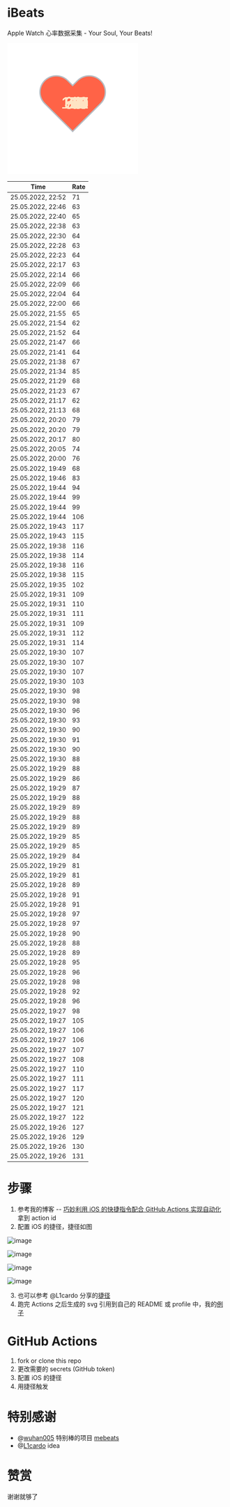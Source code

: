 # iBeats
Apple Watch 心率数据采集 - Your Soul, Your Beats!

![](./files/heart.svg)

<!--START_SECTION:my_heart_rate-->
| Time | Rate | 
 | ---- | ---- | 
| 25.05.2022, 22:52 | 71 |
| 25.05.2022, 22:46 | 63 |
| 25.05.2022, 22:40 | 65 |
| 25.05.2022, 22:38 | 63 |
| 25.05.2022, 22:30 | 64 |
| 25.05.2022, 22:28 | 63 |
| 25.05.2022, 22:23 | 64 |
| 25.05.2022, 22:17 | 63 |
| 25.05.2022, 22:14 | 66 |
| 25.05.2022, 22:09 | 66 |
| 25.05.2022, 22:04 | 64 |
| 25.05.2022, 22:00 | 66 |
| 25.05.2022, 21:55 | 65 |
| 25.05.2022, 21:54 | 62 |
| 25.05.2022, 21:52 | 64 |
| 25.05.2022, 21:47 | 66 |
| 25.05.2022, 21:41 | 64 |
| 25.05.2022, 21:38 | 67 |
| 25.05.2022, 21:34 | 85 |
| 25.05.2022, 21:29 | 68 |
| 25.05.2022, 21:23 | 67 |
| 25.05.2022, 21:17 | 62 |
| 25.05.2022, 21:13 | 68 |
| 25.05.2022, 20:20 | 79 |
| 25.05.2022, 20:20 | 79 |
| 25.05.2022, 20:17 | 80 |
| 25.05.2022, 20:05 | 74 |
| 25.05.2022, 20:00 | 76 |
| 25.05.2022, 19:49 | 68 |
| 25.05.2022, 19:46 | 83 |
| 25.05.2022, 19:44 | 94 |
| 25.05.2022, 19:44 | 99 |
| 25.05.2022, 19:44 | 99 |
| 25.05.2022, 19:44 | 106 |
| 25.05.2022, 19:43 | 117 |
| 25.05.2022, 19:43 | 115 |
| 25.05.2022, 19:38 | 116 |
| 25.05.2022, 19:38 | 114 |
| 25.05.2022, 19:38 | 116 |
| 25.05.2022, 19:38 | 115 |
| 25.05.2022, 19:35 | 102 |
| 25.05.2022, 19:31 | 109 |
| 25.05.2022, 19:31 | 110 |
| 25.05.2022, 19:31 | 111 |
| 25.05.2022, 19:31 | 109 |
| 25.05.2022, 19:31 | 112 |
| 25.05.2022, 19:31 | 114 |
| 25.05.2022, 19:30 | 107 |
| 25.05.2022, 19:30 | 107 |
| 25.05.2022, 19:30 | 107 |
| 25.05.2022, 19:30 | 103 |
| 25.05.2022, 19:30 | 98 |
| 25.05.2022, 19:30 | 98 |
| 25.05.2022, 19:30 | 96 |
| 25.05.2022, 19:30 | 93 |
| 25.05.2022, 19:30 | 90 |
| 25.05.2022, 19:30 | 91 |
| 25.05.2022, 19:30 | 90 |
| 25.05.2022, 19:30 | 88 |
| 25.05.2022, 19:29 | 88 |
| 25.05.2022, 19:29 | 86 |
| 25.05.2022, 19:29 | 87 |
| 25.05.2022, 19:29 | 88 |
| 25.05.2022, 19:29 | 89 |
| 25.05.2022, 19:29 | 88 |
| 25.05.2022, 19:29 | 89 |
| 25.05.2022, 19:29 | 85 |
| 25.05.2022, 19:29 | 85 |
| 25.05.2022, 19:29 | 84 |
| 25.05.2022, 19:29 | 81 |
| 25.05.2022, 19:29 | 81 |
| 25.05.2022, 19:28 | 89 |
| 25.05.2022, 19:28 | 91 |
| 25.05.2022, 19:28 | 91 |
| 25.05.2022, 19:28 | 97 |
| 25.05.2022, 19:28 | 97 |
| 25.05.2022, 19:28 | 90 |
| 25.05.2022, 19:28 | 88 |
| 25.05.2022, 19:28 | 89 |
| 25.05.2022, 19:28 | 95 |
| 25.05.2022, 19:28 | 96 |
| 25.05.2022, 19:28 | 98 |
| 25.05.2022, 19:28 | 92 |
| 25.05.2022, 19:28 | 96 |
| 25.05.2022, 19:27 | 98 |
| 25.05.2022, 19:27 | 105 |
| 25.05.2022, 19:27 | 106 |
| 25.05.2022, 19:27 | 106 |
| 25.05.2022, 19:27 | 107 |
| 25.05.2022, 19:27 | 108 |
| 25.05.2022, 19:27 | 110 |
| 25.05.2022, 19:27 | 111 |
| 25.05.2022, 19:27 | 117 |
| 25.05.2022, 19:27 | 120 |
| 25.05.2022, 19:27 | 121 |
| 25.05.2022, 19:27 | 122 |
| 25.05.2022, 19:26 | 127 |
| 25.05.2022, 19:26 | 129 |
| 25.05.2022, 19:26 | 130 |
| 25.05.2022, 19:26 | 131 |

<!--END_SECTION:my_heart_rate-->

# 步骤
1. 参考我的博客 -- [巧妙利用 iOS 的快捷指令配合 GitHub Actions 实现自动化](https://github.com/yihong0618/gitblog/issues/198) 拿到 action id
2. 配置 iOS 的捷径，捷径如图

![image](https://user-images.githubusercontent.com/15976103/122154218-0db0b480-ce97-11eb-93bb-5aec07c558dc.png)

![image](https://user-images.githubusercontent.com/15976103/122154236-186b4980-ce97-11eb-8e4b-70551a0391ae.png)

![image](https://user-images.githubusercontent.com/15976103/122154268-2d47dd00-ce97-11eb-902e-3acf292265a9.png)

![image](https://user-images.githubusercontent.com/15976103/122174055-fa144680-ceb4-11eb-9be2-3eb83cd516f7.png)

3. 也可以参考 @L1cardo 分享的[捷径](https://www.icloud.com/shortcuts/6ab6047b459c41ad822ad6b94b1c03d4)
4. 跑完 Actions 之后生成的 svg 引用到自己的 README 或 profile 中，我的[例子](https://github.com/yihong0618) 

# GitHub Actions

1. fork or clone this repo
2. 更改需要的 secrets (GitHub token)
3. 配置 iOS 的捷径
4. 用捷径触发

# 特别感谢
- @[wuhan005](https://github.com/wuhan005) 特别棒的项目 [mebeats](https://github.com/wuhan005/mebeats)
- @[L1cardo](https://github.com/L1cardo) idea

# 赞赏
谢谢就够了
